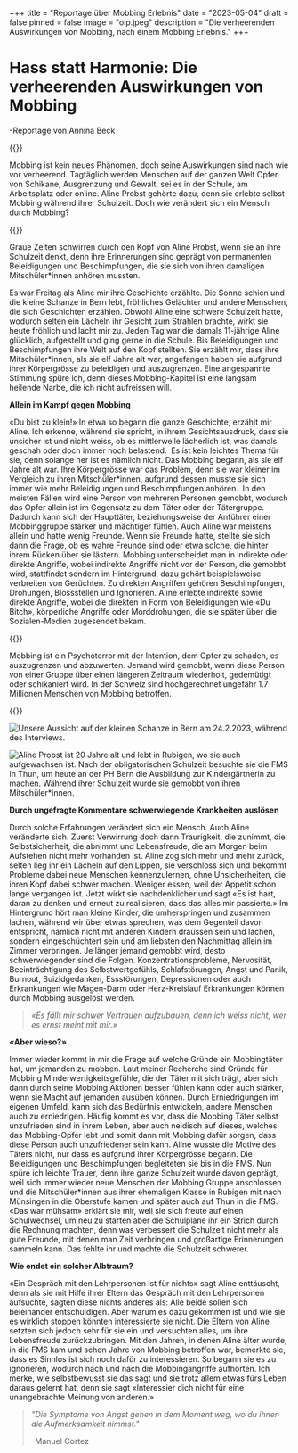 +++
title = "Reportage über Mobbing Erlebnis"
date = "2023-05-04"
draft = false
pinned = false
image = "oip.jpeg"
description = "Die verheerenden Auswirkungen von Mobbing, nach einem Mobbing Erlebnis."
+++
# **Hass statt Harmonie: Die verheerenden Auswirkungen von Mobbing**

\-Reportage von Annina Beck

{{<lead>}}

Mobbing ist kein neues Phänomen, doch seine Auswirkungen sind nach wie vor verheerend. Tagtäglich werden Menschen auf der ganzen Welt Opfer von Schikane, Ausgrenzung und Gewalt, sei es in der Schule, am Arbeitsplatz oder online. Aline Probst gehörte dazu, denn sie erlebte selbst Mobbing während ihrer Schulzeit. Doch wie verändert sich ein Mensch durch Mobbing?

{{</lead>}}

Graue Zeiten schwirren durch den Kopf von Aline Probst, wenn sie an ihre Schulzeit denkt, denn ihre Erinnerungen sind geprägt von permanenten Beleidigungen und Beschimpfungen, die sie sich von ihren damaligen Mitschüler*innen anhören mussten.

Es war Freitag als Aline mir ihre Geschichte erzählte. Die Sonne schien und die kleine Schanze in Bern lebt, fröhliches Gelächter und andere Menschen, die sich Geschichten erzählen. Obwohl Aline eine schwere Schulzeit hatte, wodurch selten ein Lächeln ihr Gesicht zum Strahlen brachte, wirkt sie heute fröhlich und lacht mir zu. Jeden Tag war die damals 11-jährige Aline glücklich, aufgestellt und ging gerne in die Schule. Bis Beleidigungen und Beschimpfungen ihre Welt auf den Kopf stellten. Sie erzählt mir, dass ihre Mitschüler*innen, als sie elf Jahre alt war, angefangen haben sie aufgrund ihrer Körpergrösse zu beleidigen und auszugrenzen. Eine angespannte Stimmung spüre ich, denn dieses Mobbing-Kapitel ist eine langsam heilende Narbe, die ich nicht aufreissen will.

**Allein im Kampf gegen Mobbing**

«Du bist zu klein!» In etwa so begann die ganze Geschichte, erzählt mir Aline. Ich erkenne, während sie spricht, in ihrem Gesichtsausdruck, dass sie unsicher ist und nicht weiss, ob es mittlerweile lächerlich ist, was damals geschah oder doch immer noch belastend.  Es ist kein leichtes Thema für sie, denn solange her ist es nämlich nicht. Das Mobbing begann, als sie elf Jahre alt war. Ihre Körpergrösse war das Problem, denn sie war kleiner im Vergleich zu ihren Mitschüler*innen, aufgrund dessen musste sie sich immer wie mehr Beleidigungen und Beschimpfungen anhören.  In den meisten Fällen wird eine Person von mehreren Personen gemobbt, wodurch das Opfer allein ist im Gegensatz zu dem Täter oder der Tätergruppe. Dadurch kann sich der Haupttäter, beziehungsweise der Anführer einer Mobbinggruppe stärker und mächtiger fühlen. Auch Aline war meistens allein und hatte wenig Freunde. Wenn sie Freunde hatte, stellte sie sich dann die Frage, ob es wahre Freunde sind oder etwa solche, die hinter ihrem Rücken über sie lästern. Mobbing unterscheidet man in indirekte oder direkte Angriffe, wobei indirekte Angriffe nicht vor der Person, die gemobbt wird, stattfindet sondern im Hintergrund, dazu gehört beispielsweise verbreiten von Gerüchten. Zu direkten Angriffen gehören Beschimpfungen, Drohungen, Blossstellen und Ignorieren. Aline erlebte indirekte sowie direkte Angriffe, wobei die direkten in Form von Beleidigungen wie «Du Bitch», körperliche Angriffe oder Morddrohungen, die sie später über die Sozialen-Medien zugesendet bekam.

{{<box>}}

Mobbing ist ein Psychoterror mit der Intention, dem Opfer zu schaden, es auszugrenzen und abzuwerten. Jemand wird gemobbt, wenn diese Person von einer Gruppe über einen längeren Zeitraum wiederholt, gedemütigt oder schikaniert wird. In der Schweiz sind hochgerechnet ungefähr 1.7 Millionen Menschen von Mobbing betroffen.

{{<box>}}

![Unsere Aussicht auf der kleinen Schanze in Bern am 24.2.2023, während des Interviews.](whatsapp-image-2023-05-04-at-22.07.49-1-.jpeg)

![Aline Probst ist 20 Jahre alt und lebt in Rubigen, wo sie auch aufgewachsen ist. Nach der obligatorischen Schulzeit besuchte sie die FMS in Thun, um heute an der PH Bern die Ausbildung zur Kindergärtnerin zu machen. Während ihrer Schulzeit wurde sie gemobbt von ihren Mitschüler*innen.](76812b26-811d-442b-88cd-ffe7de09cfc8.jpeg)



**Durch ungefragte Kommentare schwerwiegende Krankheiten auslösen**  

Durch solche Erfahrungen verändert sich ein Mensch. Auch Aline veränderte sich. Zuerst Verwirrung doch dann Traurigkeit, die zunimmt, die Selbstsicherheit, die abnimmt und Lebensfreude, die am Morgen beim Aufstehen nicht mehr vorhanden ist. Aline zog sich mehr und mehr zurück, selten lieg ihr ein Lächeln auf den Lippen, sie verschloss sich und bekommt Probleme dabei neue Menschen kennenzulernen, ohne Unsicherheiten, die ihren Kopf dabei schwer machen. Weniger essen, weil der Appetit schon lange vergangen ist. Jetzt wirkt sie nachdenklicher und sagt «Es ist hart, daran zu denken und erneut zu realisieren, dass das alles mir passierte.» Im Hintergrund hört man kleine Kinder, die umherspringen und zusammen lachen, während wir über etwas sprechen, was dem Gegenteil davon entspricht, nämlich nicht mit anderen Kindern draussen sein und lachen, sondern eingeschüchtert sein und am liebsten den Nachmittag allein im Zimmer verbringen. Je länger jemand gemobbt wird, desto schwerwiegender sind die Folgen. Konzentrationsprobleme, Nervosität, Beeinträchtigung des Selbstwertgefühls, Schlafstörungen, Angst und Panik, Burnout, Suizidgedanken, Essstörungen, Depressionen oder auch Erkrankungen wie Magen-Darm oder Herz-Kreislauf Erkrankungen können durch Mobbing ausgelöst werden.

> *«Es fällt mir schwer Vertrauen aufzubauen, denn ich weiss nicht, wer es ernst meint mit mir.»*

**«Aber wieso?»**

Immer wieder kommt in mir die Frage auf welche Gründe ein Mobbingtäter hat, um jemanden zu mobben. Laut meiner Recherche sind Gründe für Mobbing Minderwertigkeitsgefühle, die der Täter mit sich trägt, aber sich dann durch seine Mobbing Aktionen besser fühlen kann oder auch stärker, wenn sie Macht auf jemanden ausüben können. Durch Erniedrigungen im eigenen Umfeld, kann sich das Bedürfnis entwickeln, andere Menschen auch zu erniedrigen. Häufig kommt es vor, dass die Mobbing Täter selbst unzufrieden sind in ihrem Leben, aber auch neidisch auf dieses, welches das Mobbing-Opfer lebt und somit dann mit Mobbing dafür sorgen, dass diese Person auch unzufriedener sein kann. Aline wusste die Motive des Täters nicht, nur dass es aufgrund ihrer Körpergrösse begann. Die Beleidigungen und Beschimpfungen begleiteten sie bis in die FMS. Nun spüre ich leichte Trauer, denn ihre ganze Schulzeit wurde davon geprägt, weil sich immer wieder neue Menschen der Mobbing Gruppe anschlossen und die Mitschüler*innen aus ihrer ehemaligen Klasse in Rubigen mit nach Münsingen in die Oberstufe kamen und später auch auf Thun in die FMS. «Das war mühsam» erklärt sie mir, weil sie sich freute auf einen Schulwechsel, um neu zu starten aber die Schulpläne ihr ein Strich durch die Rechnung machten, denn was verbessert die Schulzeit nicht mehr als gute Freunde, mit denen man Zeit verbringen und großartige Erinnerungen sammeln kann. Das fehlte ihr und machte die Schulzeit schwerer.

**Wie endet ein solcher Albtraum?**

«Ein Gespräch mit den Lehrpersonen ist für nichts» sagt Aline enttäuscht, denn als sie mit Hilfe ihrer Eltern das Gespräch mit den Lehrpersonen aufsuchte, sagten diese nichts anderes als: Alle beide sollen sich beieinander entschuldigen. Aber warum es dazu gekommen ist und wie sie es wirklich stoppen könnten interessierte sie nicht. Die Eltern von Aline setzten sich jedoch sehr für sie ein und versuchten alles, um ihre Lebensfreude zurückzubringen. Mit den Jahren, in denen Aline älter wurde, in die FMS kam und schon Jahre von Mobbing betroffen war, bemerkte sie, dass es Sinnlos ist sich noch dafür zu interessieren. So begann sie es zu ignorieren, wodurch nach und nach die Mobbingangriffe aufhörten. Ich merke, wie selbstbewusst sie das sagt und sie trotz allem etwas fürs Leben daraus gelernt hat, denn sie sagt «Interessier dich nicht für eine unangebrachte Meinung von anderen.»

> *"Die Symptome von Angst gehen in dem Moment weg, wo du ihnen die Aufmerksamkeit nimmst."*
>
> \-Manuel Cortez